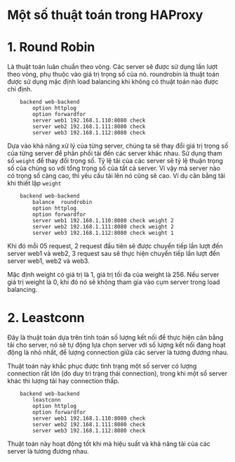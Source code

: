 # Một số thuật toán trong HAProxy

# 1. Round Robin
Là thuật toán luân chuẩn theo vòng. Các server sẽ được sử dụng lần lượt theo vòng, phụ thuộc vào giá trị trọng số của nó. roundrobin là thuật toán được sử dụng mặc định load balancing khi không có thuật toán nào được chỉ định.

```
    backend web-backend
        option httplog
        option forwardfor
        server web1 192.168.1.110:8080 check
        server web2 192.168.1.111:8080 check
        server web3 192.168.1.112:8080 check
```

Dựa vào khả năng xử lý của từng server, chúng ta sẽ thay đổi giá trị trọng số của từng server để phân phối tải đến các server khác nhau. Sử dụng tham số `weight` để thay đổi trọng số. Tỷ lệ tải của các server sẽ tỷ lệ thuận trọng số của chúng so với tổng trọng số của tất cả server. Vì vậy mà server nào có trọng số càng cao, thì yêu cầu tải lên nó cũng sẽ cao. Ví dụ cân bằng tải khi thiết lập `weight`

```
    backend web-backend
        balance  roundrobin
        option httplog
        option forwardfor
        server web1 192.168.1.110:8080 check weight 2
        server web2 192.168.1.111:8080 check weight 2
        server web3 192.168.1.112:8080 check weight 1
```

Khi đó mỗi 05 request, 2 request đầu tiên sẽ được chuyển tiếp lần lượt đến server web1 và web2, 3 request sau sẽ thực hiện chuyển tiếp lần lượt đến server web1, web2 và web3.

Mặc định weight có giá trị là 1, giá trị tối đa của weight là 256. Nếu server giá trị weight là 0, khi đó nó sẽ không tham gia vào cụm server trong load balancing.

# 2. Leastconn
Đây là thuật toán dựa trên tính toán số lượng kết nối để thực hiện cân bằng tải cho server, nó sẽ tự động lựa chọn server với số lượng kết nối đang hoạt động là nhỏ nhất, để lượng connection giữa các server là tương đương nhau.

Thuật toán này khắc phục được tình trạng một số server có lượng connection rất lớn (do duy trì trạng thái connection), trong khi một số server khác thì lượng tải hay connection thấp.

```
    backend web-backend
        leastconn
        option httplog
        option forwardfor
        server web1 192.168.1.110:8080 check
        server web2 192.168.1.111:8080 check
        server web3 192.168.1.112:8080 check
```

Thuật toán này hoạt động tốt khi mà hiệu suất và khả năng tải của các server là tương đương nhau.

